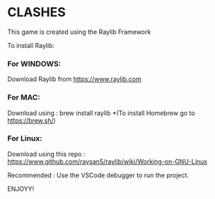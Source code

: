 # CLASHES

This game is created using the Raylib Framework

To install Raylib:

### For WINDOWS:
Download Raylib from https://www.raylib.com

### For MAC:
Download using : brew install raylib
        *(To install Homebrew go to https://brew.sh/)

### For Linux:
Download using this repo : https://www.github.com/raysan5/raylib/wiki/Working-on-GNU-Linux

Recommended : Use the VSCode debugger to run the project.

ENJOYY!
